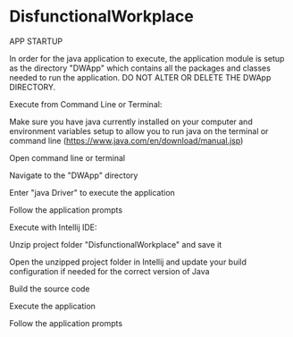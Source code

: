 # DisfunctionalWorkplace

APP STARTUP

In order for the java application to execute, the application module is setup as the directory "DWApp" which contains all the packages and classes needed to run the application. DO NOT ALTER OR DELETE THE DWApp DIRECTORY.

Execute from Command Line or Terminal:

Make sure you have java currently installed on your computer and environment variables setup to allow you to run java on the terminal or command line (https://www.java.com/en/download/manual.jsp)

Open command line or terminal

Navigate to the "DWApp" directory

Enter "java Driver" to execute the application

Follow the application prompts

Execute with Intellij IDE:

Unzip project folder "DisfunctionalWorkplace" and save it

Open the unzipped project folder in Intellij and update your build configuration if needed for the correct version of Java

Build the source code

Execute the application

Follow the application prompts

